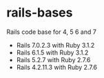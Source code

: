 # rails-bases
Rails code base for 4, 5 6 and 7

* Rails 7.0.2.3 with Ruby 3.1.2
* Rails 6.1.5 with Ruby 3.1.2
* Rails 5.2.7 with Ruby 2.7.6
* Rails 4.2.11.3 with Ruby 2.7.6
